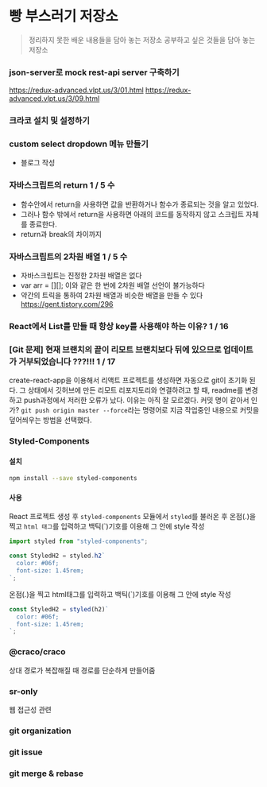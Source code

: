 # 빵 부스러기 저장소

> 정리하지 못한 배운 내용들을 담아 놓는 저장소
> 공부하고 싶은 것들을 담아 놓는 저장소

### json-server로 mock rest-api server 구축하기

https://redux-advanced.vlpt.us/3/01.html
https://redux-advanced.vlpt.us/3/09.html

### 크라코 설치 및 설정하기

### custom select dropdown 메뉴 만들기

- 블로그 작성

### 자바스크립트의 return 1 / 5 수

- 함수안에서 return을 사용하면 값을 반환하거나 함수가 종료되는 것을 알고 있었다.
- 그러나 함수 밖에서 return을 사용하면 아래의 코드를 동작하지 않고 스크립트 자체를 종료한다.
- return과 break의 차이까지

### 자바스크립트의 2차원 배열 1 / 5 수

- 자바스크립트는 진정한 2차원 배열은 없다
- var arr = [][]; 이와 같은 한 번에 2차원 배열 선언이 불가능하다
- 약간의 트릭을 통하여 2차원 배열과 비슷한 배열을 만들 수 있다
  https://gent.tistory.com/296

### React에서 List를 만들 때 항상 key를 사용해야 하는 이유? 1 / 16

### [Git 문제] 현재 브랜치의 끝이 리모트 브랜치보다 뒤에 있으므로 업데이트가 거부되었습니다 ???!!! 1 / 17

create-react-app을 이용해서 리액트 프로젝트를 생성하면 자동으로 git이 초기화 된다. 그 상태에서 깃허브에 만든 리모트 리포지토리와 연결하려고 할 때, readme를 변경하고 push과정에서 저러한 오류가 났다.
이유는 아직 잘 모르겠다. 커밋 명이 같아서 인가?
`git push origin master --force`라는 명령어로 지금 작업중인 내용으로 커밋을 덮어씌우는 방법을 선택했다.

### Styled-Components

#### 설치

```bash
npm install --save styled-components
```

#### 사용

React 프로젝트 생성 후 `styled-components` 모듈에서 `styled`를 불러온 후 온점(.)을 찍고 `html 태그`를 입력하고 백틱(`)기호를 이용해 그 안에 style 작성

```jsx
import styled from "styled-components";

const StyledH2 = styled.h2`
  color: #06f;
  font-size: 1.45rem;
`;
```

온점(.)을 찍고 html태그를 입력하고 백틱(`)기호를 이용해 그 안에 style 작성

```jsx
const StyledH2 = styled(h2)`
  color: #06f;
  font-size: 1.45rem;
`;
```

### @craco/craco

상대 경로가 복잡해질 때 경로를 단순하게 만들어줌

### sr-only

웹 접근성 관련

### git organization

### git issue

### git merge & rebase

